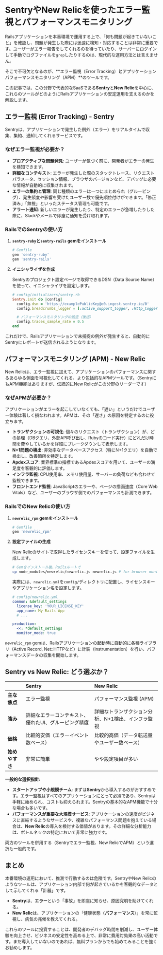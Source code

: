 # SentryやNew Relicを使ったエラー監視とパフォーマンスモニタリング

Railsアプリケーションを本番環境で運用する上で、「何も問題が起きていないこと」を確認し、問題が発生した際には迅速に検知・対応することは非常に重要です。ユーザーがエラー報告をしてくれるのを待っていたり、サーバーにログインして手動でログファイルを`grep`したりするのは、現代的な運用方法とは言えません。

そこで不可欠となるのが、**エラー監視（Error Tracking）**と**アプリケーションパフォーマンスモニタリング（APM）**のツールです。

この記事では、この分野で代表的なSaaSである**Sentry**と**New Relic**を中心に、これらのツールがどのようにRailsアプリケーションの安定運用を支えるのかを解説します。

## エラー監視 (Error Tracking) - Sentry

Sentryは、アプリケーションで発生した例外（エラー）をリアルタイムで収集、集約、通知してくれるサービスです。

### なぜエラー監視が必要か？

- **プロアクティブな問題発見**: ユーザーが気づく前に、開発者がエラーの発生を検知できます。
- **詳細なコンテキスト**: エラーが発生した際のスタックトレース、リクエストパラメータ、セッション情報、ブラウザのバージョンなど、デバッグに必要な情報が自動的に収集されます。
- **エラーの集約と管理**: 同じ種類のエラーは一つにまとめられ（グルーピング）、発生頻度や影響を受けたユーザー数で優先順位付けができます。「修正済み」「無視」といったステータス管理も可能です。
- **アラート通知**: 新しいエラーが発生したり、特定のエラーが急増したりした際に、Slackやメールで即座に通知を受け取れます。

### RailsでのSentryの使い方

1.  **`sentry-ruby`と`sentry-rails` gemをインストール**

    ```ruby
    # Gemfile
    gem 'sentry-ruby'
    gem 'sentry-rails'
    ```

2.  **イニシャライザを作成**

    Sentryのプロジェクト設定ページで取得できるDSN（Data Source Name）を使って、イニシャライザを設定します。

    ```ruby
    # config/initializers/sentry.rb
    Sentry.init do |config|
      config.dsn = 'https://examplePublicKey@o0.ingest.sentry.io/0'
      config.breadcrumbs_logger = [:active_support_logger, :http_logger]

      # パフォーマンスモニタリングの設定（後述）
      config.traces_sample_rate = 0.5
    end
    ```

これだけで、Railsアプリケーションで未捕捉の例外が発生すると、自動的にSentryにレポートが送信されるようになります。

## パフォーマンスモニタリング (APM) - New Relic

New Relicは、エラー監視に加えて、アプリケーションのパフォーマンスに関するあらゆる側面を可視化してくれる、より包括的なAPMツールです。（SentryにもAPM機能はありますが、伝統的にNew Relicがこの分野のリーダーです）

### なぜAPMが必要か？

アプリケーションがエラーを起こしていなくても、「遅い」というだけでユーザー体験は著しく損なわれます。APMは、その「遅さ」の原因を特定するのに役立ちます。

- **トランザクションの可視化**: 個々のリクエスト（トランザクション）が、どの処理（DBクエリ、外部API呼び出し、Rubyのコード実行）にどれだけ時間を費やしているかを詳細にブレークダウンして表示します。
- **N+1問題の検出**: 非効率なデータベースアクセス（特にN+1クエリ）を自動で検出し、改善箇所を特定します。
- **Apdexスコア**: 業界標準の指標であるApdexスコアを用いて、ユーザーの満足度を客観的に評価します。
- **インフラ監視**: CPU使用率、メモリ使用量、サーバーの負荷なども合わせて監視できます。
- **フロントエンド監視**: JavaScriptのエラーや、ページの描画速度（Core Web Vitals）など、ユーザーのブラウザ側でのパフォーマンスも計測できます。

### RailsでのNew Relicの使い方

1.  **`newrelic_rpm` gemをインストール**

    ```ruby
    # Gemfile
    gem 'newrelic_rpm'
    ```

2.  **設定ファイルの生成**

    New Relicのサイトで取得したライセンスキーを使って、設定ファイルを生成します。

    ```bash
    # Gemをインストール後、Railsルートで
    cp node_modules/newrelic/newrelic.js newrelic.js # for browser monitoring
    ```
    実際には、`newrelic.yml`を`config/`ディレクトリに配置し、ライセンスキーやアプリケーション名を設定します。

    ```yaml
    # config/newrelic.yml
    common: &default_settings
      license_key: 'YOUR_LICENSE_KEY'
      app_name: My Rails App
      # ...

    production:
      <<: *default_settings
      monitor_mode: true
    ```

`newrelic_rpm` gemは、Railsアプリケーションの起動時に自動的に各種ライブラリ（Active Record, Net::HTTPなど）に計装（instrumentation）を行い、パフォーマンスデータの収集を開始します。

## Sentry vs New Relic: どう選ぶか？

| | Sentry | New Relic |
|:---|:---|:---|
| **主な焦点** | エラー監視 | パフォーマンス監視 (APM) |
| **強み** | 詳細なエラーコンテキスト、優れたUI、グルーピング精度 | 詳細なトランザクション分析、N+1検出、インフラ監視 |
| **価格** | 比較的安価（エラーイベント数ベース） | 比較的高価（データ転送量やユーザー数ベース） |
| **始めやすさ** | 非常に簡単 | やや設定項目が多い |

**一般的な選択指針:**

- **スタートアップや小規模チーム**: まずは**Sentry**から導入するのがおすすめです。エラー監視はすべてのアプリケーションにとって必須であり、Sentryは手軽に始められ、コストも抑えられます。Sentryの基本的なAPM機能で十分な場合も多いです。
- **パフォーマンスが重要な大規模サービス**: アプリケーションの速度がビジネスに直結するようなサービスや、複雑なパフォーマンス問題を抱えている場合は、**New Relic**の導入を検討する価値があります。その詳細な分析能力は、ボトルネックの特定において非常に強力です。

両方のツールを併用する（Sentryでエラー監視、New RelicでAPM）という選択も一般的です。

## まとめ

本番環境の運用において、推測で行動するのは危険です。SentryやNew Relicのようなツールは、アプリケーション内部で何が起きているかを客観的なデータとして示してくれる「計器」です。

- **Sentry**は、**エラー**という「事故」を即座に知らせ、原因究明を助けてくれる。
- **New Relic**は、アプリケーションの「健康状態（**パフォーマンス**）」を常に監視し、病気の兆候を教えてくれる。

これらのツールに投資することは、開発者のデバッグ時間を削減し、ユーザー体験を向上させ、ビジネスの安定性を高める上で、非常に費用対効果の高い活動です。まだ導入していないのであれば、無料プランからでも始めてみることを強くお勧めします。

